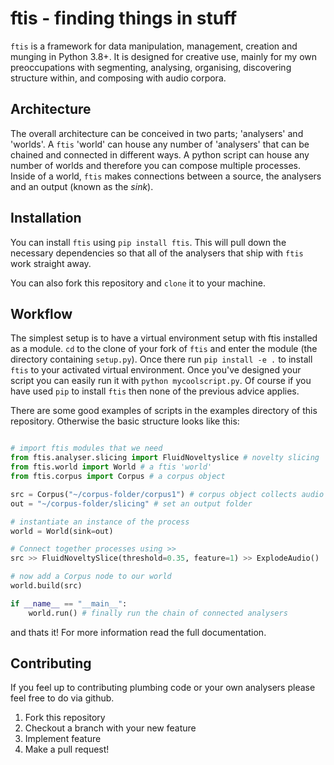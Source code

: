 # ftis - finding things in stuff

`ftis` is a framework for data manipulation, management, creation and munging in Python 3.8+. It is designed for creative use, mainly for my own preoccupations with segmenting, analysing, organising, discovering structure within, and composing with audio corpora.

## Architecture
The overall architecture can be conceived in two parts; 'analysers' and 'worlds'. A `ftis` 'world' can house any number of 'analysers' that can be chained and connected in different ways. A python script can house any number of worlds and therefore you can compose multiple processes. Inside of a world, `ftis` makes connections between a source, the analysers and an output (known as the _sink_).

## Installation
You can install `ftis` using `pip install ftis`. This will pull down the necessary dependencies so that all of the analysers that ship with `ftis` work straight away.

You can also fork this repository and `clone` it to your machine.

## Workflow
The simplest setup is to have a virtual environment setup with ftis installed as a module. `cd` to the clone of your fork of `ftis` and enter the module (the directory containing `setup.py`). Once there run `pip install -e .` to install `ftis` to your activated virtual environment. Once you've designed your script you can easily run it with `python mycoolscript.py`. Of course if you have used `pip` to install `ftis` then none of the previous advice applies.

There are some good examples of scripts in the examples directory of this repository. Otherwise the basic structure looks like this:

```python

# import ftis modules that we need
from ftis.analyser.slicing import FluidNoveltyslice # novelty slicing
from ftis.world import World # a ftis 'world'
from ftis.corpus import Corpus # a corpus object

src = Corpus("~/corpus-folder/corpus1") # corpus object collects audio files at this directory
out = "~/corpus-folder/slicing" # set an output folder

# instantiate an instance of the process
world = World(sink=out)

# Connect together processes using >>
src >> FluidNoveltySlice(threshold=0.35, feature=1) >> ExplodeAudio()

# now add a Corpus node to our world
world.build(src)

if __name__ == "__main__":
    world.run() # finally run the chain of connected analysers
```

and thats it! For more information read the full documentation.

## Contributing

If you feel up to contributing plumbing code or your own analysers please feel free to do via github.

1. Fork this repository
2. Checkout a branch with your new feature
3. Implement feature
4. Make a pull request!
